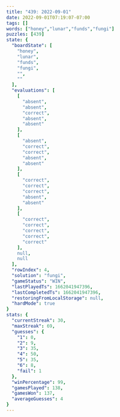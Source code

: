 ```yaml
---
title: "439: 2022-09-01"
date: 2022-09-01T07:19:07-07:00
tags: []
words: ["honey","lunar","funds","fungi"]
puzzles: [439]
state: {
  "boardState": [
    "honey",
    "lunar",
    "funds",
    "fungi",
    "",
    ""
  ],
  "evaluations": [
    [
      "absent",
      "absent",
      "correct",
      "absent",
      "absent"
    ],
    [
      "absent",
      "correct",
      "correct",
      "absent",
      "absent"
    ],
    [
      "correct",
      "correct",
      "correct",
      "absent",
      "absent"
    ],
    [
      "correct",
      "correct",
      "correct",
      "correct",
      "correct"
    ],
    null,
    null
  ],
  "rowIndex": 4,
  "solution": "fungi",
  "gameStatus": "WIN",
  "lastPlayedTs": 1662041947396,
  "lastCompletedTs": 1662041947396,
  "restoringFromLocalStorage": null,
  "hardMode": true
}
stats: {
  "currentStreak": 30,
  "maxStreak": 69,
  "guesses": {
    "1": 0,
    "2": 9,
    "3": 35,
    "4": 50,
    "5": 35,
    "6": 8,
    "fail": 1
  },
  "winPercentage": 99,
  "gamesPlayed": 138,
  "gamesWon": 137,
  "averageGuesses": 4
}
---
```


<!-- more -->
